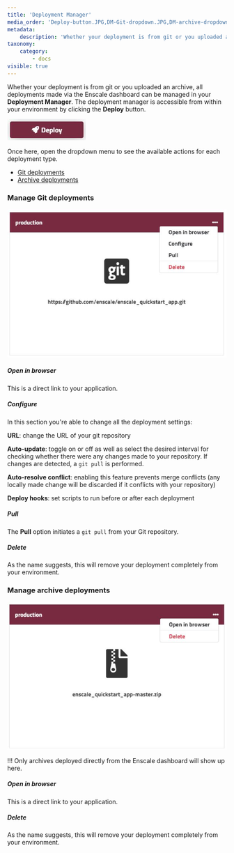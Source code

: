 ```yaml
---
title: 'Deployment Manager'
media_order: 'Deploy-button.JPG,DM-Git-dropdown.JPG,DM-archive-dropdown.JPG'
metadata:
    description: 'Whether your deployment is from git or you uploaded an archive, all deployments made via the Enscale dashboard can be managed in your Deployment Manager. See this article for the options it offers.'
taxonomy:
    category:
        - docs
visible: true
---
```


Whether your deployment is from git or you uploaded an archive, all deployments made via the Enscale dashboard can be managed in your **Deployment Manager**. The deployment manager is accessible from within your environment by clicking the **Deploy** button.

![](Deploy-button.JPG)

Once here, open the dropdown menu to see the available actions for each deployment type.
* [Git deployments](/deployments/deployment-manager#manage-git-deployments)
* [Archive deployments](/deployments/deployment-manager#manage-archive-deployments)

### Manage Git deployments

![](DM-Git-dropdown.JPG)

##### Open in browser

This is a direct link to your application. 

##### Configure

In this section you're able to change all the deployment settings:

**URL**: change the URL of your git repository

**Auto-update**: toggle on or off as well as select the desired interval for checking whether there were any changes made to your repository. If changes are detected, a `git pull` is performed.

**Auto-resolve conflict**: enabling this feature prevents merge conflicts (any locally made change will be discarded if it conflicts with your repository)

**Deploy hooks**: set scripts to run before or after each deployment

##### Pull

The **Pull** option initiates a `git pull` from your Git repository.

##### Delete

As the name suggests, this will remove your deployment completely from your environment.


### Manage archive deployments
![](DM-archive-dropdown.JPG)

!!! Only archives deployed directly from the Enscale dashboard will show up here.

##### Open in browser

This is a direct link to your application.

##### Delete

As the name suggests, this will remove your deployment completely from your environment.


